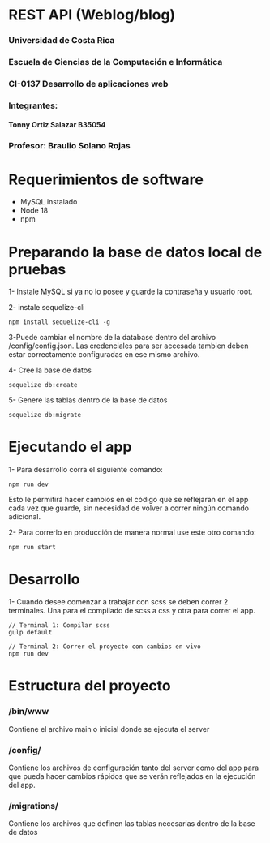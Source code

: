 # REST API (Weblog/blog)

### Universidad de Costa Rica
### Escuela de Ciencias de la Computación e Informática
### CI-0137 Desarrollo de aplicaciones web
### Integrantes: 
#### Tonny Ortiz Salazar B35054
### Profesor: Braulio Solano Rojas


# Requerimientos de software

* MySQL instalado
* Node 18
* npm

# Preparando la base de datos local de pruebas

1- Instale MySQL si ya no lo posee y guarde la contraseña y usuario root.

2- instale sequelize-cli
```
npm install sequelize-cli -g
```

3-Puede cambiar el nombre de la database dentro del archivo /config/config.json.  Las credenciales para ser accesada tambien deben estar correctamente configuradas en ese mismo archivo.

4- Cree la base de datos 
```
sequelize db:create
```

5- Genere las tablas dentro de la base de datos
```
sequelize db:migrate
```

# Ejecutando el app

1- Para desarrollo corra el siguiente comando:
```
npm run dev
```
Esto le permitirá hacer cambios en el código que se reflejaran en el app cada vez que guarde, sin necesidad de volver a correr ningún comando adicional.

2- Para correrlo en producción de manera normal use este otro comando:
```
npm run start
```

# Desarrollo

1- Cuando desee comenzar a trabajar con scss se deben correr 2 terminales. Una para el compilado de scss a css y otra para correr el app.

```
// Terminal 1: Compilar scss
gulp default

// Terminal 2: Correr el proyecto con cambios en vivo
npm run dev
```

# Estructura del proyecto

### /bin/www 
Contiene el archivo main o inicial donde se ejecuta el server

### /config/
Contiene los archivos de configuración tanto del server como del app para que pueda hacer cambios rápidos que se verán reflejados en la ejecución del app.

### /migrations/
Contiene los archivos que definen las tablas necesarias dentro de la base de datos
